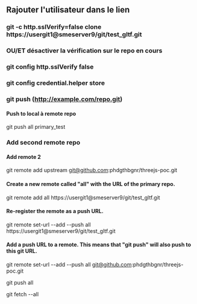 ## Rajouter l'utilisateur dans le lien

### git -c http.sslVerify=false clone https://usergit1@smeserver9/git/test_gltf.git

### OU/ET désactiver la vérification sur le repo en cours

### git config http.sslVerify false

### git config credential.helper store

### git push (http://example.com/repo.git)

#### Push to local à remote repo

git push all primary_test

### Add second remote repo

#### Add remote 2

git remote add upstream git@github.com:phdgthbgnr/threejs-poc.git

#### Create a new remote called "all" with the URL of the primary repo.

git remote add all https://usergit1@smeserver9/git/test_gltf.git

#### Re-register the remote as a push URL.

git remote set-url --add --push all https://usergit1@smeserver9/git/test_gltf.git

#### Add a push URL to a remote. This means that "git push" will also push to this git URL.

git remote set-url --add --push all git@github.com:phdgthbgnr/threejs-poc.git

git push all <BRANCH>

git fetch --all
